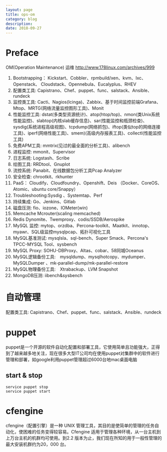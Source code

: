 ```yaml
---
layout: page
title: ops-om
category: blog
description: 
date: 2018-09-27
---
```

# Preface
OM(Operation Maintenance) 运维
http://www.178linux.com/archives/999

1. Bootstrapping： Kickstart、Cobbler、rpmbuild/xen、kvm、lxc、Openstack、 Cloudstack、Opennebula、Eucalyplus、RHEV
1. 配置类工具: Capistrano、Chef、puppet、func、salstack、Ansible、rundeck
1. 监控类工具: Cacti、Nagios(Icinga)、Zabbix、基于时间监控前端Grafana、Mtop、MRTG(网络流量监控图形工具)、Monit 
1. 性能监控工具: dstat(多类型资源统计)、atop(htop/top)、nmon(类Unix系统性能监控)、slabtop(内核slab缓存信息)、sar(性能监控和瓶颈检查)、sysdig(系统进程高级视图)、tcpdump(网络抓包)、iftop(类似top的网络连接工具)、iperf(网络性能工具)、smem)(高级内存报表工具)、collectl(性能监控工具)
1. 免费APM工具: mmtrix(见过的最全面的分析工具)、alibench
1. 进程监控: mmonit、Supervisor 
1. 日志系统: Logstash、Scribe
1. 绘图工具: RRDtool、Gnuplot
1. 流控系统: Panabit、在线数据包分析工具Pcap Analyzer
1. 安全检查: chrootkit、rkhunter
1. PaaS： Cloudify、Cloudfoundry、Openshift、Deis （Docker、CoreOS、Atomic、ubuntu core/Snappy） 
1. Troubleshooting:Sysdig 、Systemtap、Perf
1. 持续集成: Go、Jenkins、Gitlab
1. 磁盘压测: fio、iozone、IOMeter(win)
1. Memcache Mcrouter(scaling memcached)
1. Redis Dynomite、Twemproxy、codis/SSDB/Aerospike
1. MySQL 监控: mytop、orzdba、Percona-toolkit、Maatkit、innotop、myawr、SQL级监控mysqlpcap、拓扑可视化工具 
1. MySQL基准测试: mysqlsla、sql-bench、Super Smack、Percona's TPCC-MYSQL Tool、sysbench 
1. MySQL Proxy: SOHU-DBProxy、Altas、cobar、58同城Oceanus
1. MySQL逻辑备份工具: mysqldump、mysqlhotcopy、mydumper、MySQLDumper 、mk-parallel-dump/mk-parallel-restore
1. MySQL物理备份工具: Xtrabackup、LVM Snapshot
1. MongoDB压测: iibench&sysbench

# 自动管理
配置类工具: Capistrano、Chef、puppet、func、salstack、Ansible、rundeck

# puppet
puppet是一个开源的软件自动化配置和部署工具，它使用简单且功能强大，正得到了越来越多地关注，现在很多大型IT公司均在使用puppet对集群中的软件进行管理和部署，如google利用puppet管理超过6000台地mac桌面电脑

## start & stop

	service puppet stop
	service puppet start

# cfengine
cfengine（配置引擎）是一种 UNIX 管理工具，其目的是使简单的管理的任务自动化，使困难的任务变得较容易。Cfengine 适用于管理各种环境，从一台主机到上万台主机的机群均可使用。到2.2 版本为止，我们现在所知的用于一般性管理的最大安装机群约为20，000 台。